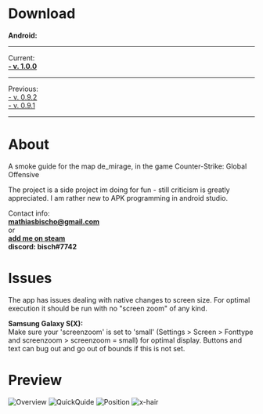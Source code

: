 # Download  
**Android:**  
___________________________________________________________________________________________________________________________________
Current:  
**[- v. 1.0.0](https://github.com/bischmlb/Smokes-de_mirage/releases/download/v1.0/smokes_mirage.apk)**  
___________________________________________________________________________________________________________________________________  
Previous:  
[- v. 0.9.2](https://github.com/bischmlb/Smokes-de_mirage/releases/download/0.9b/smokes_mirage_0.9beta.apk)    
[- v. 0.9.1](https://github.com/bischmlb/CSGO_Smokes/releases/download/0.9a/app-release.apk)  
___________________________________________________________________________________________________________________________________  

# About
A smoke guide for the map de_mirage, in the game Counter-Strike: Global Offensive

The project is  a side project im doing for fun - still criticism is greatly appreciated. I am rather new to APK programming in android studio.  

Contact info:   
**mathiasbischo@gmail.com**  
or  
[**add me on steam**](https://steamcommunity.com/profiles/76561197984821742/)  
**discord: bisch#7742**

# Issues
The app has issues dealing with native changes to screen size. For optimal execution it should be run with no "screen zoom" of any kind.  
  
**Samsung Galaxy S(X):**  
Make sure your 'screenzoom' is set to 'small' (Settings > Screen > Fonttype and screenzoom > screenzoom = small) for optimal display. Buttons and text can bug out and go out of bounds if this is not set.

# Preview

![Overview](Screenshot_1543873471.png)
![QuickQuide](Screenshot_1543841469.png)
![Position](Screenshot_1543840250.png)
![x-hair](Screenshot_1543840255.png)



